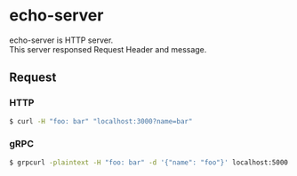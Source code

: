 # echo-server

echo-server is HTTP server.  
This server responsed Request Header and message.

## Request

### HTTP

```sh
$ curl -H "foo: bar" "localhost:3000?name=bar"
```

### gRPC

```sh
$ grpcurl -plaintext -H "foo: bar" -d '{"name": "foo"}' localhost:5000 echo.Echo.SayHello
```
